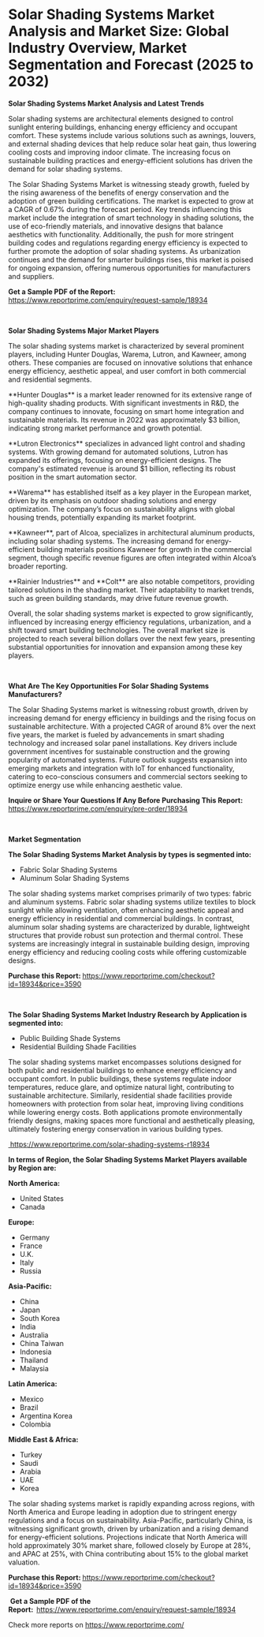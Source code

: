 <p><h1>Solar Shading Systems Market Analysis and Market Size: Global Industry Overview, Market Segmentation and Forecast (2025 to 2032)</h1></p><p><strong>Solar Shading Systems Market Analysis and Latest Trends</strong></p>
<p><p>Solar shading systems are architectural elements designed to control sunlight entering buildings, enhancing energy efficiency and occupant comfort. These systems include various solutions such as awnings, louvers, and external shading devices that help reduce solar heat gain, thus lowering cooling costs and improving indoor climate. The increasing focus on sustainable building practices and energy-efficient solutions has driven the demand for solar shading systems.</p><p>The Solar Shading Systems Market is witnessing steady growth, fueled by the rising awareness of the benefits of energy conservation and the adoption of green building certifications. The market is expected to grow at a CAGR of 0.67% during the forecast period. Key trends influencing this market include the integration of smart technology in shading solutions, the use of eco-friendly materials, and innovative designs that balance aesthetics with functionality. Additionally, the push for more stringent building codes and regulations regarding energy efficiency is expected to further promote the adoption of solar shading systems. As urbanization continues and the demand for smarter buildings rises, this market is poised for ongoing expansion, offering numerous opportunities for manufacturers and suppliers.</p></p>
<p><strong>Get a Sample PDF of the Report:&nbsp;</strong> <a href="https://www.reportprime.com/enquiry/request-sample/18934?utm_campaign=2337&utm_medium=2&utm_source=Github&utm_content=ia&utm_term=19032025&utm_id=solar-shading-systems">https://www.reportprime.com/enquiry/request-sample/18934</a></p>
<p>&nbsp;</p>
<p><strong>Solar Shading Systems Major Market Players</strong></p>
<p><p>The solar shading systems market is characterized by several prominent players, including Hunter Douglas, Warema, Lutron, and Kawneer, among others. These companies are focused on innovative solutions that enhance energy efficiency, aesthetic appeal, and user comfort in both commercial and residential segments.</p><p>**Hunter Douglas** is a market leader renowned for its extensive range of high-quality shading products. With significant investments in R&D, the company continues to innovate, focusing on smart home integration and sustainable materials. Its revenue in 2022 was approximately $3 billion, indicating strong market performance and growth potential.</p><p>**Lutron Electronics** specializes in advanced light control and shading systems. With growing demand for automated solutions, Lutron has expanded its offerings, focusing on energy-efficient designs. The company's estimated revenue is around $1 billion, reflecting its robust position in the smart automation sector.</p><p>**Warema** has established itself as a key player in the European market, driven by its emphasis on outdoor shading solutions and energy optimization. The company’s focus on sustainability aligns with global housing trends, potentially expanding its market footprint.</p><p>**Kawneer**, part of Alcoa, specializes in architectural aluminum products, including solar shading systems. The increasing demand for energy-efficient building materials positions Kawneer for growth in the commercial segment, though specific revenue figures are often integrated within Alcoa’s broader reporting.</p><p>**Rainier Industries** and **Colt** are also notable competitors, providing tailored solutions in the shading market. Their adaptability to market trends, such as green building standards, may drive future revenue growth.</p><p>Overall, the solar shading systems market is expected to grow significantly, influenced by increasing energy efficiency regulations, urbanization, and a shift toward smart building technologies. The overall market size is projected to reach several billion dollars over the next few years, presenting substantial opportunities for innovation and expansion among these key players.</p></p>
<p>&nbsp;</p>
<p><strong>What Are The Key Opportunities For Solar Shading Systems Manufacturers?</strong></p>
<p><p>The Solar Shading Systems market is witnessing robust growth, driven by increasing demand for energy efficiency in buildings and the rising focus on sustainable architecture. With a projected CAGR of around 8% over the next five years, the market is fueled by advancements in smart shading technology and increased solar panel installations. Key drivers include government incentives for sustainable construction and the growing popularity of automated systems. Future outlook suggests expansion into emerging markets and integration with IoT for enhanced functionality, catering to eco-conscious consumers and commercial sectors seeking to optimize energy use while enhancing aesthetic value.</p></p>
<p><strong>Inquire or Share Your Questions If Any Before Purchasing This Report:</strong> <a href="https://www.reportprime.com/enquiry/pre-order/18934?utm_campaign=2337&utm_medium=2&utm_source=Github&utm_content=ia&utm_term=19032025&utm_id=solar-shading-systems">https://www.reportprime.com/enquiry/pre-order/18934</a></p>
<p>&nbsp;</p>
<p><strong>Market Segmentation</strong></p>
<p><strong>The Solar Shading Systems Market Analysis by types is segmented into:</strong></p>
<p><ul><li>Fabric Solar Shading Systems</li><li>Aluminum Solar Shading Systems</li></ul></p>
<p><p>The solar shading systems market comprises primarily of two types: fabric and aluminum systems. Fabric solar shading systems utilize textiles to block sunlight while allowing ventilation, often enhancing aesthetic appeal and energy efficiency in residential and commercial buildings. In contrast, aluminum solar shading systems are characterized by durable, lightweight structures that provide robust sun protection and thermal control. These systems are increasingly integral in sustainable building design, improving energy efficiency and reducing cooling costs while offering customizable designs.</p></p>
<p><strong>Purchase this Report:&nbsp;</strong><a href="https://www.reportprime.com/checkout?id=18934&price=3590&utm_campaign=2337&utm_medium=2&utm_source=Github&utm_content=ia&utm_term=19032025&utm_id=solar-shading-systems">https://www.reportprime.com/checkout?id=18934&price=3590</a></p>
<p>&nbsp;</p>
<p><strong>The Solar Shading Systems Market Industry Research by Application is segmented into:</strong></p>
<p><ul><li>Public Building Shade Systems</li><li>Residential Building Shade Facilities</li></ul></p>
<p><p>The solar shading systems market encompasses solutions designed for both public and residential buildings to enhance energy efficiency and occupant comfort. In public buildings, these systems regulate indoor temperatures, reduce glare, and optimize natural light, contributing to sustainable architecture. Similarly, residential shade facilities provide homeowners with protection from solar heat, improving living conditions while lowering energy costs. Both applications promote environmentally friendly designs, making spaces more functional and aesthetically pleasing, ultimately fostering energy conservation in various building types.</p></p>
<p><a href="https://www.reportprime.com/solar-shading-systems-r18934?utm_campaign=2337&utm_medium=2&utm_source=Github&utm_content=ia&utm_term=19032025&utm_id=solar-shading-systems">&nbsp;https://www.reportprime.com/solar-shading-systems-r18934</a></p>
<p><strong>In terms of Region, the Solar Shading Systems Market Players available by Region are:</strong></p>
<p>
    <p> <strong> North America: </strong>
        <ul>
            <li>United States</li>
            <li>Canada</li>
        </ul>
        </p> 
    <p> <strong> Europe: </strong>
        <ul>
            <li>Germany</li>
            <li>France</li>
            <li>U.K.</li>
            <li>Italy</li>
            <li>Russia</li>
        </ul>
        </p> 
    <p> <strong> Asia-Pacific: </strong>
        <ul>
            <li>China</li>
            <li>Japan</li>
            <li>South Korea</li>
            <li>India</li>
            <li>Australia</li>
            <li>China Taiwan</li>
            <li>Indonesia</li>
            <li>Thailand</li>
            <li>Malaysia</li>
        </ul>
        </p> 
    <p> <strong> Latin America: </strong>
        <ul>
            <li>Mexico</li>
            <li>Brazil</li>
            <li>Argentina Korea</li>
            <li>Colombia</li>
        </ul>
        </p> 
    <p> <strong> Middle East & Africa: </strong>
        <ul>
            <li>Turkey</li>
            <li>Saudi</li>
            <li>Arabia</li>
            <li>UAE</li>
            <li>Korea</li>
        </ul>
    </p>
    </p>
<p><p>The solar shading systems market is rapidly expanding across regions, with North America and Europe leading in adoption due to stringent energy regulations and a focus on sustainability. Asia-Pacific, particularly China, is witnessing significant growth, driven by urbanization and a rising demand for energy-efficient solutions. Projections indicate that North America will hold approximately 30% market share, followed closely by Europe at 28%, and APAC at 25%, with China contributing about 15% to the global market valuation.</p></p>
<p><strong>Purchase this Report: </strong><a href="https://www.reportprime.com/checkout?id=18934&price=3590&utm_campaign=2337&utm_medium=2&utm_source=Github&utm_content=ia&utm_term=19032025&utm_id=solar-shading-systems">https://www.reportprime.com/checkout?id=18934&price=3590</a></p>
<p>&nbsp;<strong>Get a Sample PDF of the Report:&nbsp;&nbsp;</strong><a href="https://www.reportprime.com/enquiry/request-sample/18934?utm_campaign=2337&utm_medium=2&utm_source=Github&utm_content=ia&utm_term=19032025&utm_id=solar-shading-systems">https://www.reportprime.com/enquiry/request-sample/18934</a></p>
<p><strong></strong></p>
<p>Check more reports on <a href="https://www.reportprime.com/?utm_campaign=2337&utm_medium=2&utm_source=Github&utm_content=ia&utm_term=19032025&utm_id=solar-shading-systems">https://www.reportprime.com/</a></p>